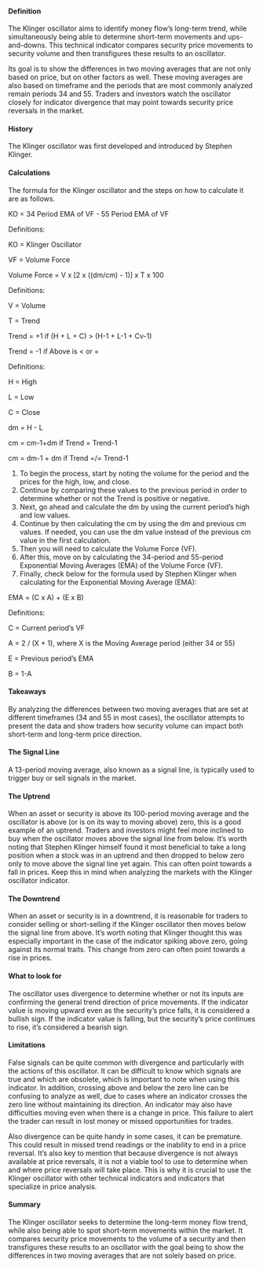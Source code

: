 #### Definition

The Klinger oscillator aims to identify money flow’s long-term trend, while simultaneously being able to determine short-term movements and ups-and-downs. This technical indicator compares security price movements to security volume and then transfigures these results to an oscillator.

Its goal is to show the differences in two moving averages that are not only based on price, but on other factors as well. These moving averages are also based on timeframe and the periods that are most commonly analyzed remain periods 34 and 55. Traders and investors watch the oscillator closely for indicator divergence that may point towards security price reversals in the market.

#### History

The Klinger oscillator was first developed and introduced by Stephen Klinger.

#### Calculations

The formula for the Klinger oscillator and the steps on how to calculate it are as follows.

KO = 34 Period EMA of VF - 55 Period EMA of VF

Definitions:

KO = Klinger Oscillator

VF = Volume Force

Volume Force = V x [2 x ((dm/cm) - 1)] x T x 100

Definitions:

V = Volume

T = Trend

Trend = +1 if (H + L + C) > (H-1 + L-1 + Cv-1)

Trend = -1 if Above is < or =

Definitions:

H = High

L = Low

C = Close

dm = H - L

cm = cm-1+dm if Trend = Trend-1

cm = dm-1 + dm if Trend =/= Trend-1

1. To begin the process, start by noting the volume for the period and the prices for the high, low, and close.
2. Continue by comparing these values to the previous period in order to determine whether or not the Trend is positive or negative.
3. Next, go ahead and calculate the dm by using the current period’s high and low values.
4. Continue by then calculating the cm by using the dm and previous cm values. If needed, you can use the dm value instead of the previous cm value in the first calculation.
5. Then you will need to calculate the Volume Force (VF).
6. After this, move on by calculating the 34-period and 55-period Exponential Moving Averages (EMA) of the Volume Force (VF).
7. Finally, check below for the formula used by Stephen Klinger when calculating for the Exponential Moving Average (EMA):

EMA = (C x A) + (E x B)

Definitions:

C = Current period’s VF

A = 2 / (X + 1), where X is the Moving Average period (either 34 or 55)

E = Previous period’s EMA

B = 1-A

#### Takeaways

By analyzing the differences between two moving averages that are set at different timeframes (34 and 55 in most cases), the oscillator attempts to present the data and show traders how security volume can impact both short-term and long-term price direction.

#### The Signal Line

A 13-period moving average, also known as a signal line, is typically used to trigger buy or sell signals in the market.

#### The Uptrend

When an asset or security is above its 100-period moving average and the oscillator is above (or is on its way to moving above) zero, this is a good example of an uptrend. Traders and investors might feel more inclined to buy when the oscillator moves above the signal line from below. It’s worth noting that Stephen Klinger himself found it most beneficial to take a long position when a stock was in an uptrend and then dropped to below zero only to move above the signal line yet again. This can often point towards a fall in prices. Keep this in mind when analyzing the markets with the Klinger oscillator indicator.

#### The Downtrend

When an asset or security is in a downtrend, it is reasonable for traders to consider selling or short-selling if the Klinger oscillator then moves below the signal line from above. It’s worth noting that Klinger thought this was especially important in the case of the indicator spiking above zero, going against its normal traits. This change from zero can often point towards a rise in prices.

#### What to look for

The oscillator uses divergence to determine whether or not its inputs are confirming the general trend direction of price movements. If the indicator value is moving upward even as the security’s price falls, it is considered a bullish sign. If the indicator value is falling, but the security’s price continues to rise, it’s considered a bearish sign.

#### Limitations

False signals can be quite common with divergence and particularly with the actions of this oscillator. It can be difficult to know which signals are true and which are obsolete, which is important to note when using this indicator. In addition, crossing above and below the zero line can be confusing to analyze as well, due to cases where an indicator crosses the zero line without maintaining its direction. An indicator may also have difficulties moving even when there is a change in price. This failure to alert the trader can result in lost money or missed opportunities for trades.

Also divergence can be quite handy in some cases, it can be premature. This could result in missed trend readings or the inability to end in a price reversal. It’s also key to mention that because divergence is not always available at price reversals, it is not a viable tool to use to determine when and where price reversals will take place. This is why it is crucial to use the Klinger oscillator with other technical indicators and indicators that specialize in price analysis.

#### Summary

The Klinger oscillator seeks to determine the long-term money flow trend, while also being able to spot short-term movements within the market. It compares security price movements to the volume of a security and then transfigures these results to an oscillator with the goal being to show the differences in two moving averages that are not solely based on price.